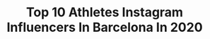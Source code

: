 ---
title: Top 10 Athletes Instagram Influencers In Barcelona In 2020
description: >-
  Find top athletes Instagram influencers in Barcelona in 2020. Most popular hashtags: #barcelona #yomequedoencasa #fitness #beach.
platform: Instagram
profiles:
  - username: "beti_fitness"
    fullname: >-
      𝑰𝒗𝒆𝒕 𝑱𝒐𝒓𝒅𝒆 𝑰𝑭𝑩𝑩 𝑩𝒊𝒌𝒊𝒏𝒊♥️
    location: "Spain"
    followers: 12379
    engagement: 335
    commentsToLikes: 0.061909
    avatar: "https://scontent-lhr8-1.cdninstagram.com/v/t51.2885-19/s320x320/91912243_231850777871019_5289645721337724928_n.jpg?_nc_ht=scontent-lhr8-1.cdninstagram.com&_nc_ohc=AGSKvH-PBqAAX9-1vNJ&oh=298b28a37ad1afd8caa9d13b8d7abd0b&oe=5EBAEC76"
    verified: false
    hashtags: "#roadtonpcbikini, #npc, #entrena, #fitnesslife"
  - username: "miguelzone"
    fullname: >-
      MIGUEL DOMINGO
    location: "Spain"
    followers: 4223
    engagement: 1874
    commentsToLikes: 0.056410
    avatar: "https://scontent-lhr8-1.cdninstagram.com/v/t51.2885-19/s320x320/88967549_676602183099917_124506708159496192_n.jpg?_nc_ht=scontent-lhr8-1.cdninstagram.com&_nc_ohc=fXUOUiv3djEAX9Jg42n&oh=7013b21c3c8e11e39dcc4b582a52146f&oe=5EBB7805"
    verified: false
    hashtags: "#frontlever, #saiyanattitude, #balance, #traino"
  - username: "heldernunes78"
    fullname: >-
      Helder Pereira Nunes
    location: "Spain"
    followers: 41400
    engagement: 851
    commentsToLikes: 0.005496
    avatar: "https://scontent-ams4-1.cdninstagram.com/v/t51.2885-19/s320x320/81388798_585664198681079_8963186044799287296_n.jpg?_nc_ht=scontent-ams4-1.cdninstagram.com&_nc_ohc=hAnf-U6R8F8AX_Lph4i&oh=5a187145729627da0b7e6954081a04f4&oe=5EB97E29"
    verified: true
    hashtags: "#crossingportugal, #arsmara, #gkveverywhere, #sneakers"
  - username: "7sanchezc"
    fullname: >-
      CARMEN SÁNCHEZ SILVA
    location: "Spain"
    followers: 18669
    engagement: 1259
    commentsToLikes: 0.016218
    avatar: "https://scontent-lhr8-1.cdninstagram.com/v/t51.2885-19/s320x320/56466418_441636106410587_7232507884586663936_n.jpg?_nc_ht=scontent-lhr8-1.cdninstagram.com&_nc_ohc=aQHaCdKei5YAX-prpwh&oh=dc7b612b672ddc4216c905d36fb217d5&oe=5EBABEE6"
    verified: false
    hashtags: "#fashionstyle, #fitnessmodel, #gym, #blondegirl"
  - username: "thomas_heurtel"
    fullname: >-
      Thomas Heurtel
    location: "Spain"
    followers: 30797
    engagement: 1567
    commentsToLikes: 0.014748
    avatar: "https://scontent-atl3-1.cdninstagram.com/v/t51.2885-19/s320x320/53018187_644668955967967_5667115862813835264_n.jpg?_nc_ht=scontent-atl3-1.cdninstagram.com&_nc_ohc=IDjnNjMEYeoAX_Bbpdi&oh=a5a4c520d7518127604f4d4cb30dcdb3&oe=5EB79398"
    verified: true
    hashtags: "#verysoon, #undiamenys, #themarathoncontinues, #soon"
  - username: "helarte_barry"
    fullname: >-
      Helena Artacho
    location: "Spain"
    followers: 6727
    engagement: 555
    commentsToLikes: 0.033170
    avatar: "https://scontent-amt2-1.cdninstagram.com/v/t51.2885-19/s320x320/66682415_1918720068229881_9169663350559211520_n.jpg?_nc_ht=scontent-amt2-1.cdninstagram.com&_nc_ohc=8w6ZabcutdgAX8iYs4O&oh=6213d783d115fb30144c7a7a408f80d8&oe=5EB853FD"
    verified: false
    hashtags: "#bestteam, #arenysdemar, #optimismo, #cycling"
  - username: "pitufollow"
    fullname: >-
      SERGIO TURULL
    location: "Spain"
    followers: 65059
    engagement: 327
    commentsToLikes: 0.088066
    avatar: "https://scontent-lhr8-1.cdninstagram.com/v/t51.2885-19/s320x320/70457414_687423631741899_2767043593959899136_n.jpg?_nc_ht=scontent-lhr8-1.cdninstagram.com&_nc_ohc=2a6iD4QowJEAX9au-Nd&oh=624fa3e8318c8e30e6348ed83ad0ea70&oe=5EBC0800"
    verified: true
    hashtags: "#viaje, #yoayudodesdecasa, #ultrarunner, #vitaminwell"
  - username: "fisioterapablo"
    fullname: >-
      Pablo
    location: "Spain"
    followers: 21955
    engagement: 302
    commentsToLikes: 0.076441
    avatar: "https://scontent-lhr8-1.cdninstagram.com/v/t51.2885-19/s320x320/88378939_513564992870747_4287539437824376832_n.jpg?_nc_ht=scontent-lhr8-1.cdninstagram.com&_nc_ohc=kUSsBU9QaiEAX-vZHm6&oh=e0f89d1fb6eb6c15a06fd196d84d241f&oe=5EBA8628"
    verified: false
    hashtags: "#baqueira, #seviene, #catalonia, #frontsquat"
  - username: "kevinhernandezifbb"
    fullname: >-
      KEVIN HERNÁNDEZ
    location: "Spain"
    followers: 7181
    engagement: 1188
    commentsToLikes: 0.022760
    avatar: "https://scontent-lhr8-1.cdninstagram.com/v/t51.2885-19/s320x320/90086164_2796139770434585_2691046200651546624_n.jpg?_nc_ht=scontent-lhr8-1.cdninstagram.com&_nc_ohc=xCEbNJlY4nQAX_m0SW5&oh=a404e91a8be773af1efac3ed4861409e&oe=5EBB4A3B"
    verified: false
    hashtags: "#ifbb, #noexcuses, #copadeespa, #healt"
  - username: "giantpixel.photography"
    fullname: >-
      GiantPixel Photography
    location: "Spain"
    followers: 11110
    engagement: 234
    commentsToLikes: 0.188395
    avatar: "https://scontent-lhr8-1.cdninstagram.com/v/t51.2885-19/s320x320/72713699_957382884660847_4850557406347788288_n.jpg?_nc_ht=scontent-lhr8-1.cdninstagram.com&_nc_ohc=OKhF45YOqo4AX_8hh6v&oh=3dd1921a502eb78f8c7beee2b596cbb9&oe=5EBACA91"
    verified: false
    hashtags: "#happy, #forever, #tooloyal, #smile"
---